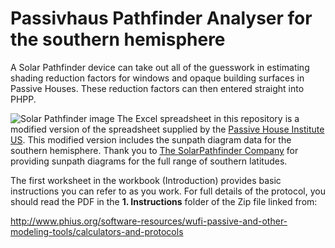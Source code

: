 Passivhaus Pathfinder Analyser for the southern hemisphere
==========================================================

A Solar Pathfinder device can take out all of the guesswork in
estimating shading reduction factors for windows and opaque building
surfaces in Passive Houses. These reduction factors can then entered
straight into PHPP.

![Solar Pathfinder
image](https://www.solarpathfinder.com/images/spf/works/dome_reflect.jpg?classes=left)
The Excel spreadsheet in this repository is a modified version of the
spreadsheet supplied by the [Passive House Institute
US](http://www.phius.org/). This modified version includes the sunpath
diagram data for the southern hemisphere. Thank you to [The
SolarPathfinder Company](https://www.solarpathfinder.com) for
providing sunpath diagrams for the full range of southern latitudes.

The first worksheet in the workbook (Introduction) provides basic
instructions you can refer to as you work. For full details of the
protocol, you should read the PDF in the **1. Instructions** folder of
the Zip file linked from:

http://www.phius.org/software-resources/wufi-passive-and-other-modeling-tools/calculators-and-protocols
